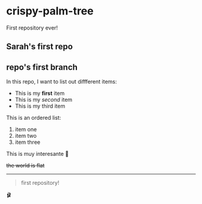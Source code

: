 # crispy-palm-tree
First repository ever!
## Sarah's first repo
## repo's first branch

In this repo, I want to list out diffferent items:
- This is my **first** item
- This is my *second* item
- This is my third item

This is an ordered list:
1. item one
2. item two
3. item three

This is muy interesante :thinking:

~~the world is flat~~

---

>first repository!

:ballet_shoes:

